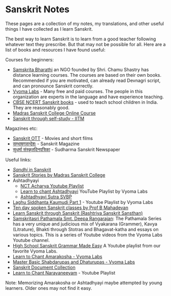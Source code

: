 # Sanskrit Notes

These pages are a collection of my notes, my translations, and other useful things I have collected  as I learn Sanskrit.

The best way to learn Sanskrit is to learn from a good teacher following whatever text they prescribe. But that may not be possible for all. Here are a list of books and resources I have found useful:

Courses for beginners:
- [Samskrita Bharathi](https://samskritabharati.in/) an NGO founded by Shri. Chamu Shastry has distance learning courses. The courses are based on their own books. Recommended if you are motivated, can already read Devnagri script, and can pronounce Sanskrit correctly.
- [Vyoma Labs](https://www.sanskritfromhome.org/) - Many free and paid courses. The people in this organization are experts in the language and have experience teaching.
- [CBSE NCERT Sanskrit books](https://ncert.nic.in/textbook.php?fhsk1=0-15) - used to teach school children in India. They are reasonably good.
- [Madras Sanskrit College Online Course](https://digital.madrassanskritcollege.edu.in/site/home)
- [Sanskrit through self-study - IITM](http://acharya.gen.in:8080/sanskrit/lessons.php)

Magazines etc:
- [Sanskrit OTT](https://www.sanskritott.com/guest/home) - Movies and short films
- [सम्भाषणसन्देशः](https://sambhashanasandesha.in/) - Sanskrit Magazine
- [सुधर्मा संस्कृतदिनपत्रिका](https://sudharmasanskritdaily.in/) - Sudharma Sanskrit Newspaper

Useful links:
- [*Sandhi* in Sanskrit](https://openpathshala.com/sandhi-in-sanskrit)
- [Sanskrit Stories by Madras Sanskrit College](https://youtube.com/playlist?list=PLnnFGi5KwfGF89tdSXx7bCLDuUbeQMheL)
- Ashtadhyayi
  - [NCT Acharya Youtube Playlist](https://www.youtube.com/playlist?list=PLX9ZmqCHS6MZ2md47AS9T_3kDoLis9WP3)
  - [Learn to chant Ashtadhyayi](https://youtube.com/playlist?list=PLmozlYyYE-ETy0niNSEMi4IfW3bqE9Y4A) YouTube Playlist by Vyoma Labs
  - [Ashtadhyayi Sutra SVBP](https://www.youtube.com/playlist?list=PLjq_FJlkDxOY4u_UrzU1TOlFo9b12IK3R)
- [Laghu Siddhanta Kaumudi Part 1](https://youtube.com/playlist?list=PLmozlYyYE-EQyN06EzYJlnRRjE_qSJ-wc) - Youtube Playlist by Vyoma Labs
- [Ten day spoken Sanskrit classes by Prof B Mahadevan](https://youtube.com/playlist?list=PLWjpkY4mU2RDq1GVq0dQwnNsuYnKXoLkV)
- [Learn Sanskrit through Sanskrit (Rashtriya Sanskrit Sansthan)](https://youtube.com/playlist?list=PLudSN7Po9muLeRM6545s68eakbxwZRpEJ)
- [Samskritasri Pathamala Smt. Deepa Rangarajan](https://youtube.com/playlist?list=PLmozlYyYE-ETX4yu2uq7vyzzVw29kvWVX): The Pathamala Series has a very unique and judicious mix of Vyakarana (Grammer), Kavya (Litrature), Bhakti through Stotras and Bhagavat-katha and essays on various topics. This is a series of Youtube videos from the Vyoma Labs Youtube channel.
- [High School Sanskrit Grammar Made Easy](https://youtube.com/playlist?list=PLmozlYyYE-ET72Pz5n8WDtKHH31K06QhW) A Youtube playlist from our favorite Vyoma Labs.
- [Learn to Chant Amarakosha - Vyoma Labs](https://youtube.com/playlist?list=PLmozlYyYE-ES0OM9C3NRXRAfWmNjBrkzp)
- [Master Basic Shabdarupas and Dhaturupas - Vyoma Labs](https://youtube.com/playlist?list=PLmozlYyYE-EQ3kJmDuXWSZtnEueO29FH)
- [Sanskrit Document Collection](https://sanskritdocuments.org/)
- [Learn to Chant Narayaneeyam](https://youtube.com/playlist?list=PL8Y9um-Q0HDEhYh2Y2ewNhV-6o93ZRcae) - Youtube Playlist

Note: Memorizing Amarakosha or Ashtadhyayi maybe attempted by young learners. Older ones may not find it easy.
